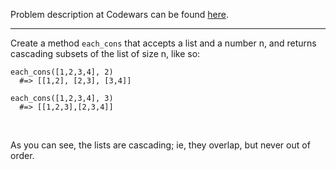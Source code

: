 Problem description at Codewars can be found
[here](https://www.codewars.com/kata/545af3d185166a3dec001190/train/python).

-------------

Create a method `each_cons` that accepts a list and a number n, and returns cascading subsets of the
list of size n, like so:

```
each_cons([1,2,3,4], 2)
  #=> [[1,2], [2,3], [3,4]]

each_cons([1,2,3,4], 3)
  #=> [[1,2,3],[2,3,4]]
```
<br>
  
As you can see, the lists are cascading; ie, they overlap, but never out of order.
